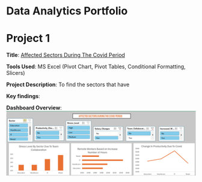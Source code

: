 # Data Analytics Portfolio
# Project 1
**Title**: [Affected Sectors During The Covid Period](https://github.com/OlaMuizz/OlaMuizz.github.io/blob/main/Covid%20Dashboard.xlsx)

**Tools Used**: MS Excel (Pivot Chart, Pivot Tables, Conditional Formatting, Slicers)

**Project Description**: To find the sectors that have 

**Key findings**:

**Dashboard Overview**:
![CovidDashboard](CovidDashboard.png)
